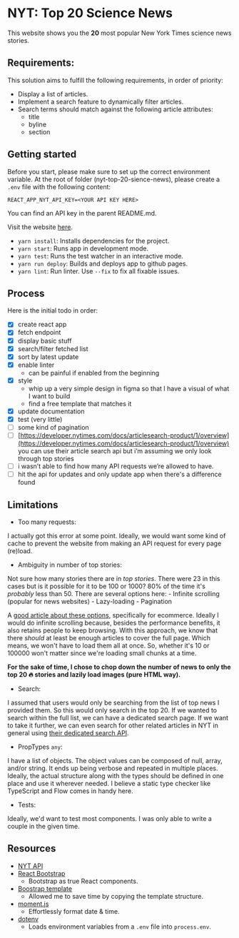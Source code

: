 # NYT: Top 20 Science News
This website shows you the **20** most popular New York Times science news stories.
## Requirements:
This solution aims to fulfill the following requirements, in order of priority:
- Display a list of articles.
- Implement a search feature to dynamically filter articles.
- Search terms should match against the following article attributes:
    - title
    - byline
    - section

## Getting started
Before you start, please make sure to set up the correct environment variable. At the root of folder (nyt-top-20-sience-news), please create a `.env` file with the following content:

```
REACT_APP_NYT_API_KEY=<YOUR API KEY HERE>
```
You can find an API key in the parent README.md.

Visit the website [here](https://kevb10.github.io/code-challenge/index.html).

- `yarn install`: Installs dependencies for the project.
- `yarn start`: Runs app in development mode.
- `yarn test`: Runs the test watcher in an interactive mode.
- `yarn run deploy`: Builds and deploys app to github pages.
- `yarn lint`: Run linter. Use `--fix` to fix all fixable issues.


## Process
Here is the initial todo in order:
- [x] create react app
- [x] fetch endpoint
- [x] display basic stuff
- [x] search/filter fetched list
- [x] sort by latest update
- [x] enable linter
	- can be painful if enabled from the beginning 
- [x] style
	-	whip up a very simple design in figma so that I have a visual of what I want to build
	-	find a free template that matches it
- [x] update documentation
- [x] test (very little)
- [ ] some kind of pagination
- [ ] [https://developer.nytimes.com/docs/articlesearch-product/1/overview](https://developer.nytimes.com/docs/articlesearch-product/1/overview) you can use their article search api but i’m assuming we only look through top stories
- [ ] i wasn’t able to find how many API requests we’re allowed to have.
- [ ] hit the api for updates and only update app when there's a difference found

## Limitations
- Too many requests:

I actually got this error at some point. Ideally, we would want some kind of cache to prevent the website from making an API request for every page (re)load.  
- Ambiguity in number of top stories:

Not sure how many stories there are in _top stories_. There were 23 in this cases but is it possible for it to be 100 or 1000? 80% of the time it's _probably_ less than 50. There are several options here:
	- Infinite scrolling (popular for news websites)
	- Lazy-loading 
	- Pagination
	
A [good article about these options](https://www.smashingmagazine.com/2016/03/pagination-infinite-scrolling-load-more-buttons/), specifically for ecommerce.
Ideally I would do infinite scrolling because, besides the performance benefits, it also retains people to keep browsing. With this approach, we know that there _should_ at least be enough articles to cover the full page. Which means, we won't have to load them all at once. So, whether it's 10 or 100000 won't matter since we're loading small chunks at a time.

**For the sake of time, I chose to chop down the number of news to only the top 20 🔥 stories and lazily load images (pure HTML way).** 
- Search:

I assumed that users would only be searching from the list of top news I provided them. So this would only search in the top 20. If we wanted to search within the full list, we can have a dedicated search page. If we want to take it further, we can even search for other related articles in NYT in general using [their dedicated search API](https://developer.nytimes.com/docs/articlesearch-product/1/overview).
- PropTypes `any`:

I have a list of objects. The object values can be composed of null, array, and/or string. It ends up being verbose and repeated in multiple places. Ideally, the actual structure along with the types should be defined in one place and use it wherever needed. I believe a static type checker like TypeScript and Flow comes in handy here.
- Tests:

Ideally, we'd want to test most components. I was only able to write a couple in the given time. 

## Resources
- [NYT API](https://api.nytimes.com/svc/topstories/v2/science.json?api-key=Gwxln5M3geWlhR6UE0TY1FUWKSG3wCil)
- [React Bootstrap](https://react-bootstrap.github.io/)
	- Bootstrap as true React components. 
- [Boostrap template](https://getbootstrap.com/docs/4.0/examples/album/)
	- Allowed me to save time by copying the template structure.
- [moment.js](https://momentjs.com/)
	- Effortlessly format date & time.
- [dotenv](https://www.npmjs.com/package/dotenv)
	- Loads environment variables from a `.env` file into `process.env`.

